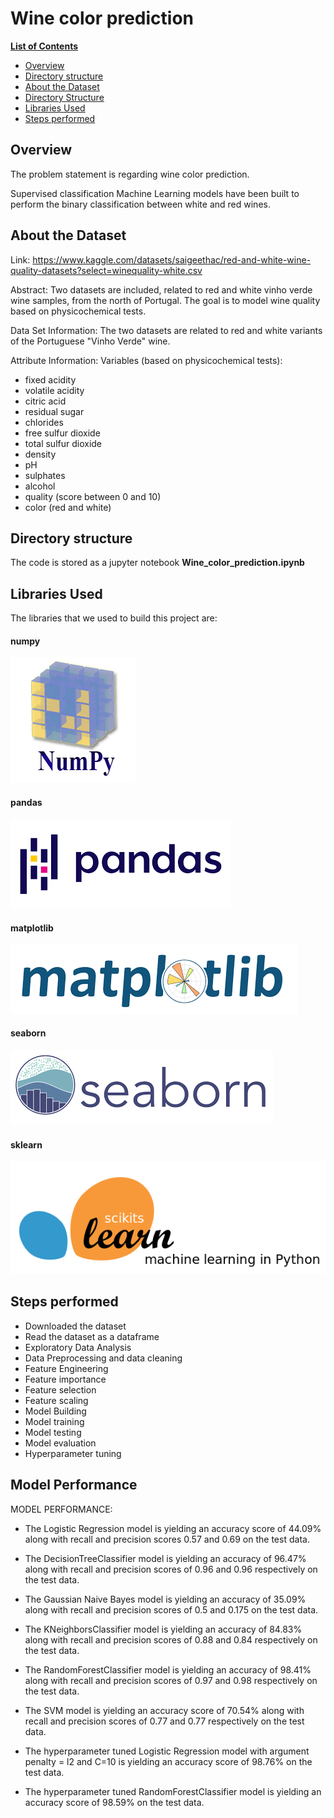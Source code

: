 
# Wine color prediction

[**List of Contents**](#list-of-Contents)
  - [Overview](#overview)
  - [Directory structure](#directory-structure)
  - [About the Dataset](#about-the-Dataset)
  - [Directory Structure](#Directory-Structure)
  - [Libraries Used](#Libraries-Used)
  - [Steps performed](#Steps-performed)
## Overview

The problem statement is regarding wine color prediction.

Supervised classification Machine Learning models have been built to perform the binary classification between white and red wines.
## About the Dataset

Link: https://www.kaggle.com/datasets/saigeethac/red-and-white-wine-quality-datasets?select=winequality-white.csv

Abstract: Two datasets are included, related to red and white vinho verde wine samples, from the north of Portugal. The goal is to model wine quality based on physicochemical tests.

Data Set Information:
The two datasets are related to red and white variants of the Portuguese "Vinho Verde" wine.

Attribute Information:
Variables (based on physicochemical tests):

- fixed acidity
- volatile acidity
- citric acid
- residual sugar
- chlorides
- free sulfur dioxide
- total sulfur dioxide
- density
- pH
- sulphates
- alcohol
- quality (score between 0 and 10)
- color (red and white)
## Directory structure

The code is stored as a jupyter notebook **Wine_color_prediction.ipynb**
## Libraries Used

The libraries that we used to build this project are:

 #### numpy
  ![numpy](https://github.com/nipun1992/Credit-card-transaction-fraud-detection/blob/master/Screenshots/Numpy.png?raw=true)
 #### pandas
 ![pandas](https://github.com/nipun1992/Credit-card-transaction-fraud-detection/blob/master/Screenshots/Pandas.png?raw=true)
 #### matplotlib
 ![matplotlib](https://github.com/nipun1992/Credit-card-transaction-fraud-detection/blob/master/Screenshots/Matplotlib.png?raw=true)
 #### seaborn
 ![seaborn](https://github.com/nipun1992/Credit-card-transaction-fraud-detection/blob/master/Screenshots/Seaborn.png?raw=true)
 #### sklearn
 ![skleanr](https://github.com/nipun1992/Credit-card-transaction-fraud-detection/blob/master/Screenshots/Sklearn.png?raw=true)
## Steps performed

- Downloaded the dataset
- Read the dataset as a dataframe
- Exploratory Data Analysis
- Data Preprocessing and data cleaning
- Feature Engineering
- Feature importance
- Feature selection
- Feature scaling
- Model Building
- Model training
- Model testing
- Model evaluation
- Hyperparameter tuning
## Model Performance

MODEL PERFORMANCE: 

- The Logistic Regression model is yielding an accuracy score of 44.09% along with recall and precision scores 0.57 and 0.69 on the test data.

- The DecisionTreeClassifier model is yielding an accuracy of 96.47% along with recall and precision scores of 0.96 and 0.96 respectively on the test data.

- The Gaussian Naive Bayes model is yielding an accuracy of 35.09% along with recall and precision scores of 0.5 and 0.175 on the test data.

- The KNeighborsClassifier model is yielding an accuracy of 84.83% along with recall and precision scores of 0.88 and 0.84 respectively on the test data.

- The RandomForestClassifier model is yielding an accuracy of 98.41% along with recall and precision scores of 0.97 and 0.98 respectively on the test data.

- The SVM model is yielding an accuracy score of 70.54% along with recall and precision scores of 0.77 and 0.77 respectively on the test data.

- The hyperparameter tuned Logistic Regression model with argument penalty = l2 and C=10 is yielding an accuracy score of 98.76% on the test data.

- The hyperparameter tuned RandomForestClassifier model is yielding an accuracy score of 98.59% on the test data.